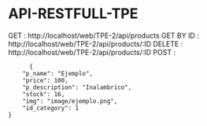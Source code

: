 # API-RESTFULL-TPE

GET : http://localhost/web/TPE-2/api/products
GET BY ID : http://localhost/web/TPE-2/api/products/:ID
DELETE : http://localhost/web/TPE-2/api/products/:ID
POST : 



          {
        "p_name": "Ejemplo",
        "price": 100,
        "p_description": "Inalambrico",
        "stock": 16,
        "img": "image/ejemplo.png",
        "id_category": 1
    }

